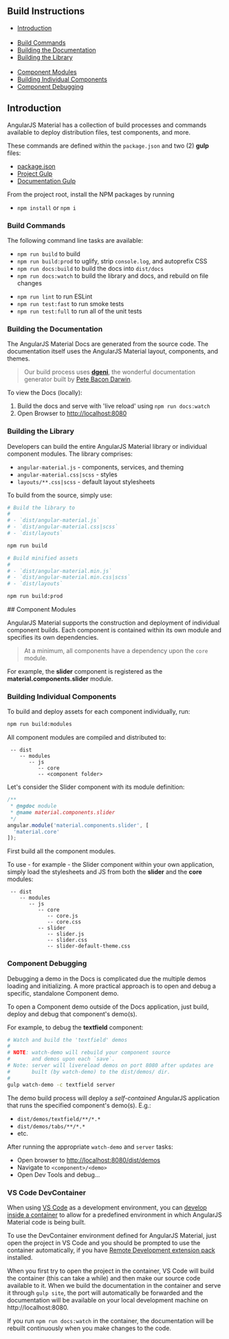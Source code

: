 ## Build Instructions

* [Introduction](#intro)<br/><br/>
* [Build Commands](#commands)
* [Building the Documentation](#livedocs)
* [Building the Library](#builds)
<br/><br/>
* [Component Modules](#comp)
* [Building Individual Components](#comp_builds)
* [Component Debugging](#comp_debug)

## <a name="intro"></a> Introduction

AngularJS Material has a collection of build processes and commands available to deploy distribution
files, test components, and more.

These commands are defined within the `package.json` and two (2) **gulp** files:

* [package.json](../../package.json)
* [Project Gulp](../../gulpfile.js)
* [Documentation Gulp](../gulpfile.js)

From the project root, install the NPM packages by running
- `npm install` or `npm i`

### <a name="commands"></a> Build Commands

The following command line tasks are available:

- `npm run build` to build
- `npm run build:prod` to uglify, strip `console.log`, and autoprefix CSS
- `npm run docs:build` to build the docs into `dist/docs`
- `npm run docs:watch` to build the library and docs, and rebuild on file changes

<a separator></a>

- `npm run lint` to run ESLint
- `npm run test:fast` to run smoke tests
- `npm run test:full` to run all of the unit tests

### <a name="livedocs"></a> Building the Documentation

The AngularJS Material Docs are generated from the source code. The documentation itself uses the
AngularJS Material layout, components, and themes.

> Our build process uses **[dgeni](https://github.com/angular/dgeni)**, the wonderful documentation
generator built by [Pete Bacon Darwin](https://github.com/petebacondarwin).

To view the Docs (locally):

1. Build the docs and serve with 'live reload' using `npm run docs:watch`
1. Open Browser to [http://localhost:8080](http://localhost:8080)

### <a name="builds"></a> Building the Library

Developers can build the entire AngularJS Material library or individual component modules. The
library comprises:

* `angular-material.js` - components, services, and theming
* `angular-material.css|scss` - styles
* `layouts/**.css|scss` - default layout stylesheets

To build from the source, simply use:
```bash
# Build the library to
#
# - `dist/angular-material.js`
# - `dist/angular-material.css|scss`
# - `dist/layouts`

npm run build

# Build minified assets
#
# - `dist/angular-material.min.js`
# - `dist/angular-material.min.css|scss`
# - `dist/layouts`

npm run build:prod
```

##<a name="comp"></a> Component Modules

AngularJS Material supports the construction and deployment of individual component builds.
Each component is contained within its own module and specifies its own dependencies.

> At a minimum, all components have a dependency upon the `core` module.

For example, the **slider** component is registered as the **material.components.slider** module.

### <a name="comp_builds"></a> Building Individual Components

To build and deploy assets for each component individually, run:
```bash
npm run build:modules
```

All component modules are compiled and distributed to:
```text
 -- dist
    -- modules
       -- js
          -- core
          -- <component folder>
```

Let's consider the Slider component with its module definition:
```js
/**
 * @ngdoc module
 * @name material.components.slider
 */
angular.module('material.components.slider', [
  'material.core'
]);
```

First build all the component modules.

To use - for example - the Slider component within your own application, simply load the stylesheets
and JS from both the **slider** and the **core** modules:
```text
 -- dist
    -- modules
       -- js
          -- core
             -- core.js
             -- core.css
          -- slider
             -- slider.js
             -- slider.css
             -- slider-default-theme.css
```

### <a name="comp_debug"></a> Component Debugging

Debugging a demo in the Docs is complicated due the multiple demos loading and initializing. A
more practical approach is to open and debug a specific, standalone Component demo.

To open a Component demo outside of the Docs application, just build, deploy and debug that
component's demo(s).

For example, to debug the **textfield** component:

```bash
# Watch and build the 'textfield' demos
#
# NOTE: watch-demo will rebuild your component source
#       and demos upon each `save`.
# Note: server will livereload demos on port 8080 after updates are
#       built (by watch-demo) to the dist/demos/ dir.
#
gulp watch-demo -c textfield server
```

The demo build process will deploy a *self-contained* AngularJS application that runs the specified
component's demo(s). E.g.:

* `dist/demos/textfield/**/*.*`
* `dist/demos/tabs/**/*.*`
*  etc.

After running the appropriate `watch-demo` and `server` tasks:

* Open browser to [http://localhost:8080/dist/demos](http://localhost:8080/dist/demos)
* Navigate to `<component>/<demo>`
* Open Dev Tools and debug...

### <a name="devcontainer"></a> VS Code DevContainer

When using [VS Code](https://code.visualstudio.com/) as a development environment, you can [develop inside a container](https://code.visualstudio.com/docs/remote/containers) to allow for a predefined environment in which AngularJS Material code is being built.

To use the DevContainer environment defined for AngularJS Material, just open the project in VS Code and you should be prompted to use the container automatically, if you have [Remote Development extension pack](https://marketplace.visualstudio.com/items?itemName=ms-vscode-remote.vscode-remote-extensionpack) installed.

When you first try to open the project in the container, VS Code will build the container (this can take a while) and then make our source code available to it. When we build the documentation in the container and serve it through `gulp site`, the port will automatically be forwarded and the documentation will be available on your local development machine on http://localhost:8080.

If you run `npm run docs:watch` in the container, the documentation will be rebuilt continuously when you make changes to the code.

